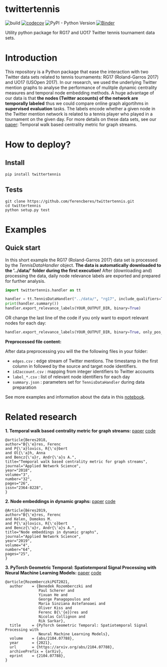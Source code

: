 twittertennis
==============

![build](https://github.com/ferencberes/twittertennis/actions/workflows/main.yml/badge.svg)
[![codecov](https://codecov.io/gh/ferencberes/twittertennis/branch/master/graph/badge.svg?token=O3SJ5GEHFV)](https://codecov.io/gh/ferencberes/twittertennis)
![PyPI - Python Version](https://img.shields.io/pypi/pyversions/django)
[![Binder](https://mybinder.org/badge_logo.svg)](https://mybinder.org/v2/gh/ferencberes/twittertennis/v_0.1.0?filepath=examples%2FFirstLook.ipynb)

Utility python package for RG17 and UO17 Twitter tennis tournament data sets.

# Introduction

This repository is a Python package that ease the interaction with two Twitter data sets related to tennis tournaments: RG17 (Roland-Garros 2017) and UO17 (USOpen 2017). In our research, we used the underlying Twitter mention graphs to analyse the performance of mulitple dynamic centrality measures and temporal node embedding methods. A huge advantage of our data is that **the nodes (Twitter accounts) of the network are temporally labeled** thus we could compare online graph algortihms in **supervised evaluation** tasks. The labels encode whether a given node in the Twitter mention network is related to a tennis player who played in a tournament on the given day. For more details on these data sets, see our [paper](https://appliednetsci.springeropen.com/articles/10.1007/s41109-018-0080-5): Temporal walk based centrality metric for graph streams.

# How to deploy?

## Install

```bash
pip install twittertennis
```

## Tests

```
git clone https://github.com/ferencberes/twittertennis.git
cd twittertennis
python setup.py test
```

# Examples

## Quick start

In this short example the RG17 (Roland-Garros 2017) data set is processed by the *TennisDataHandler* object. **The data is automatically downloaded to the '../data/' folder during the first execution!** After (downloading and) processing the data, daily node relevance labels are exported and prepared for further analysis. 

```python
import twittertennis.handler as tt

handler = tt.TennisDataHandler("../data/", "rg17", include_qualifiers=True)
print(handler.summary())
handler.export_relevance_labels(YOUR_OUTPUT_DIR, binary=True)
```
OR change the last line of the code if you only want to export relevant nodes for each day:
```python
handler.export_relevance_labels(YOUR_OUTPUT_DIR, binary=True, only_pos_label=True)
```

**Preprocessed file content:**

After data preprocessing you will the the following files in your folder:

- `edges.csv` : edge stream of Twitter mentions. The timestamp in the first column in followed by the source and target node identifiers.
- `id2account.csv` : mapping from integer identifiers to Twitter accounts
- `label_*.csv` : list of relevant node identifiers for each day
- `summary.json` : parameters set for `TennisDataHandler` during data preparation

See more examples and information about the data in this [notebook](./examples/FirstLook.ipynb).

# Related research

**1. Temporal walk based centrality metric for graph streams:** [paper](https://appliednetsci.springeropen.com/articles/10.1007/s41109-018-0080-5) [code](https://github.com/ferencberes/online-centrality)

```
@article{Beres2018,
author="B{\'e}res, Ferenc
and P{\'a}lovics, R{\'o}bert
and Ol{\'a}h, Anna
and Bencz{\'u}r, Andr{\'a}s A.",
title="Temporal walk based centrality metric for graph streams",
journal="Applied Network Science",
year="2018",
volume="3",
number="32",
pages="26",
issn="2364-8228",
}
```

**2. Node embeddings in dynamic graphs:** [paper](https://appliednetsci.springeropen.com/articles/10.1007/s41109-019-0169-5) [code](https://github.com/ferencberes/online-node2vec)
```
@Article{Béres2019,
author="B{\'e}res, Ferenc
and Kelen, Domokos M.
and P{\'a}lovics, R{\'o}bert
and Bencz{\'u}r, Andr{\'a}s A.",
title="Node embeddings in dynamic graphs",
journal="Applied Network Science",
year="2019",
volume="4",
number="64",
pages="25",
}
```

**3. PyTorch Geometric Temporal: Spatiotemporal Signal Processing with Neural Machine Learning Models:** [paper](https://arxiv.org/abs/2104.07788) [code](https://github.com/benedekrozemberczki/pytorch_geometric_temporal)
```
@article{RozemberczkiPGT2021,
  author    = {Benedek Rozemberczki and
               Paul Scherer and
               Yixuan He and
               George Panagopoulos and
               Maria Sinziana Astefanoaei and
               Oliver Kiss and
               Ferenc B{\'{e}}res and
               Nicolas Collignon and
               Rik Sarkar},
  title     = {PyTorch Geometric Temporal: Spatiotemporal Signal Processing with
               Neural Machine Learning Models},
  volume    = {abs/2104.07788},
  year      = {2021},
  url       = {https://arxiv.org/abs/2104.07788},
  archivePrefix = {arXiv},
  eprint    = {2104.07788},
}
```

